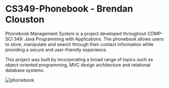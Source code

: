 # CS349-Phonebook - Brendan Clouston

Phonebook Management System is a project developed throughout COMP-SCI 349: Java Programming with Applications. The phonebook allows users to store, manipulate and search through their contact information while providing a secure and user-friendly experience. 

This project was built by incorporating a broad range of topics such as object-oriented programming, MVC design architecture and relational database systems.




![phonebook](https://github.com/bclouston/CS349-Phonebook/assets/113187122/f1b9b8d0-f549-46f8-be89-b8086aae8bd8)
